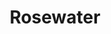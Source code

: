 ---
title: Rosewater
year: 2021
description: rosewater description. 
featured_image: /images/2021/december-shop/rosewater/rosewater-0.jpg
price: $200 USD  |  $253 CAD
paypal-button-id: CMKBUYUD6EGVE
collection: the Fresh Start Collection
images-folder: /images/2021/december-shop/rosewater
layout: painting-collection-left
materials: acrylic on canvas
size: 20 x 20"
---